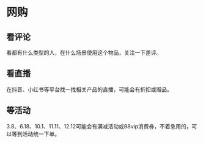 # 网购

## 看评论

看都有什么类型的人，在什么场景使用这个物品，关注一下差评。

## 看直播

在抖音、小红书等平台找一找相关产品的直播，可能会有折扣或赠品。

## 等活动

3.8、6.18、10.1、11.11、12.12可能会有满减活动或88vip消费券，不着急用的，可以等到活动统一下单。

